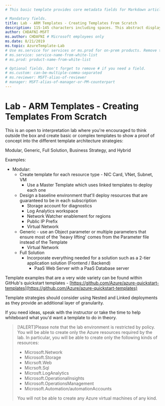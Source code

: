 ```yaml
---
# This basic template provides core metadata fields for Markdown articles on docs.microsoft.com.

# Mandatory fields.
title: Lab - ARM Templates - Creating Templates From Scratch
description: 115-145 characters including spaces. This abstract displays in the search result.
author: CHDAFNI-MSFT
ms.author: CHDAFNI # Microsoft employees only
ms.date: 8/21/2019
ms.topic: AzureTemplate-Lab
# Use ms.service for services or ms.prod for on-prem products. Remove the # before the relevant field.
# ms.service: service-name-from-white-list
# ms.prod: product-name-from-white-list

# Optional fields. Don't forget to remove # if you need a field.
# ms.custom: can-be-multiple-comma-separated
# ms.reviewer: MSFT-alias-of-reviewer
# manager: MSFT-alias-of-manager-or-PM-counterpart
---
```

# Lab - ARM Templates - Creating Templates From Scratch


This is an open to interpretation lab where you're encouraged to think outside the box and create basic or complex templates to show a proof of concept into the different template architecture strategies:

Modular, Generic, Full Solution, Business Strategy, and Hybrid

Examples:
* Modular:
  * Create template for each resource type - NIC Card, VNet, Subnet, VM
     * Use a Master Template which uses linked templates to deploy each one
  * Design a baseline environment that'll deploy resources that are guaranteed to be in each subscription
     * Storage account for diagnostics
     * Log Analytics workspace
     * Network Watcher enablement for regions
     * Public IP Prefix
     * Virtual Network	
  * Generic - use an Object parameter or multiple parameters that ensure most of the 'heavy lifting' comes from the Parameter file instead of the Template
     * Virtual Network
  * Full Solution
     * Incorporate everything needed for a solution such as a 2-tier application solution (Frontend / Backend)
         * PaaS Web Server with a PaaS Database server

Template examples that are a very wide variety can be found within GitHub's quickstart templates -  [https://github.com/Azure/azure-quickstart-templates](https://github.com/Azure/azure-quickstart-templates)

Template strategies should consider using Nested and Linked deployments as they provide an additional layer of granularity.

If you need ideas, speak with the instructor or take the time to help whiteboard what you'd want a template to do in theory.

>[!ALERT]Please note that the lab environment is restricted by policy. You will be able to create only the Azure resources required by the lab. In particular, you will be able to create only the following kinds of resources:
>
> - Microsoft.Network
> - Microsoft.Storage
> - Micrsoft.Web
> - Micrsoft.Sql
> - Microsft.LogAnalytics 
> - Microsoft.OperationalInsights
> - Microsoft.OperationsManagement
> - Microsoft.Automation/automationAccounts
>
> You will not be able to create any Azure virtual machines of any kind.